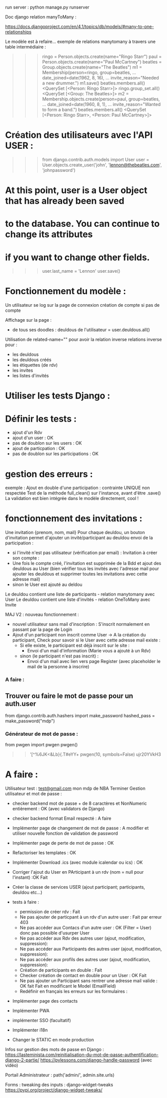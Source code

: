 run server :
python manage.py runserver


Doc django relation manyToMany :

https://docs.djangoproject.com/en/4.1/topics/db/models/#many-to-one-relationships

Le modèle est à refaire...
exemple de relations manytomany à travers une table intermédiaire :

>>> ringo = Person.objects.create(name="Ringo Starr")
>>> paul = Person.objects.create(name="Paul McCartney")
>>> beatles = Group.objects.create(name="The Beatles")
>>> m1 = Membership(person=ringo, group=beatles,
...     date_joined=date(1962, 8, 16),
...     invite_reason="Needed a new drummer.")
>>> m1.save()
>>> beatles.members.all()
<QuerySet [<Person: Ringo Starr>]>
>>> ringo.group_set.all()
<QuerySet [<Group: The Beatles>]>
>>> m2 = Membership.objects.create(person=paul, group=beatles,
...     date_joined=date(1960, 8, 1),
...     invite_reason="Wanted to form a band.")
>>> beatles.members.all()
<QuerySet [<Person: Ringo Starr>, <Person: Paul McCartney>]>

# Création des utilisateurs avec l'API USER :

>>> from django.contrib.auth.models import User
>>> user = User.objects.create_user('john', 'lennon@thebeatles.com', 'johnpassword')

# At this point, user is a User object that has already been saved
# to the database. You can continue to change its attributes
# if you want to change other fields.
>>> user.last_name = 'Lennon'
>>> user.save()

# Fonctionnement du modèle : 

Un utilisateur se log sur la page de connexion
création de compte si pas de compte

Affichage sur la page :
- de tous ses doodles :
deuldous de l'utilisateur = user.deuldous.all()

Utilisation de related-name="" pour avoir la relation inverse
relations inverse pour :
- les deuldous
- les deuldous créés
- les étiquettes (de rdv)
- les invites
- les listes d'invités

# Utiliser les tests Django :
# Définir les tests :
 - ajout d'un Rdv
 - ajout d'un user : OK
 - pas de doublon sur les users : OK
 - ajout de particpation : OK
 - pas de doublon sur les participations : OK
 

# gestion des erreurs : 
exemple : Ajout en double d'une participation : contrainte UNIQUE non respectée
Test de la méthode full_clean() sur l'instance, avant d'être .save()
La validation est bien intégrée dans le modèle directement, cool !

# fonctionnement des invitations :

Une invitation {prenom, nom, mail}
Pour chaque deuldou, un bouton d'invitation permet d'ajouter un invité/participant au deuldou
envoi de la participation :
- si l'invité n'est pas utilisateur (vérification par email) : Invitation à créer son compte :
 - Une fois le compte créé, l'invitation est supprimée de la Bdd et ajout des deuldous au User (bien vérifier tous les invités avec l'adresse mail pour ajouter les deuldous et supprimer toutes les invitations avec cette adresse mail)
- sinon le User est ajouté au deldou

Le deuldou contient une liste de participants - relation manytomany avec User
Le deuldou contient une liste d'invités - relation OneToMany avec Invite

MAJ V2 : nouveau fonctionnement :
- nouvel utilisateur sans mail d'inscription : S'inscrit normalement en passant par la page de Login
- Ajout d'un participant non inscrit comme User -> A la création du participant, Check pour savoir si le User avec cette adresse mail existe :
  - Si elle existe, le participant est déjà inscrit sur le site :
    - Envoi d'un mail d'information (Marie vous a ajouté à un Rdv)
  - sinon (le participant n'est pas inscrit) :
     - Envoi d'un mail avec lien vers page Register (avec placeholder le mail de la personne à inscrire)

### A faire :

## Trouver ou faire le mot de passe pour un auth.user
from django.contrib.auth.hashers import make_password
hashed_pass = make_password("mdp")

### Générateur de mot de passe : 
from pwgen import pwgen
pwgen()
>> '[^%6JK<&Lb}{.T#eYY+
pwgen(10, symbols=False)
>> ujr20YVkH3

# A faire :
Utilisateur test :
test@gmail.com
mon mdp de NBA
Terminer Gestion utilisateur et mot de passe :
- checker backend mot de passe + de 8 caractères et NonNumeric entièrement : OK (avec validators de Django)
- checker backend format Email respecté : A faire
- Implémenter page de changement de mot de passe : A modifier et utiliser nouvelle fonction de validation de password
- Implémenter page de perte de mot de passe : OK 
- Refactoriser les templates : OK

- Implémenter Download .ics (avec module icalendar ou  ics) : OK

- Corriger l'ajout du User en PArticipant à un rdv (nom = null pour l'instant) :OK Fait
  
- Créer la classe de services USER (ajout participant; participants, deuldou etc...)
- tests à faire :
  - permission de créer rdv : Fait
  - Ne pas ajouter de particpant à un rdv d'un autre user : Fait par erreur 403
  - Ne pas accéder aux Contacs d'un autre user : OK (Filter = User) donc pas possible d'usurper User
  - Ne pas accéder aux Rdv des autres user (ajout, modification, suppression):
  - Ne pas accéder aux Participants des autres user (ajout, modification, suppression):
  - Ne pas accéder aux profils des autres user (ajout, modification, suppression):
  - Création de participants en double : Fait
  - Checker création de contact en double pour un User : OK Fait
  - Ne pas ajouter un Participant sans rentrer une adresse mail valide : OK fait Fait en modificant le Model (EmailField)
  - Redéfinir en français les erreurs sur les formulaires :

- Implémenter page des contacts
- Implémenter PWA
- implémenter SSO (facultatif)
- Implémenter i18n
- Changer le STATIC en mode production


Infos sur gestion des mots de passe en Django :
https://lasteminista.com/reinitialisation-du-mot-de-passe-authentification-django-2-partie/
https://pylessons.com/django-handle-password (avec vidéo)

Portail Administrateur :
path('admin/', admin.site.urls)

Forms :
tweaking des inputs : django-widget-tweaks
https://pypi.org/project/django-widget-tweaks/